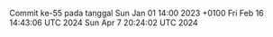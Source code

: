 Commit ke-55 pada tanggal Sun Jan 01 14:00 2023 +0100
Fri Feb 16 14:43:06 UTC 2024
Sun Apr  7 20:24:02 UTC 2024
